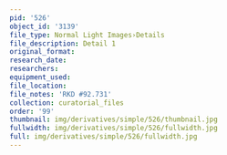 ```yaml
---
pid: '526'
object_id: '3139'
file_type: Normal Light Images›Details
file_description: Detail 1
original_format:
research_date:
researchers:
equipment_used:
file_location:
file_notes: 'RKD #92.731'
collection: curatorial_files
order: '99'
thumbnail: img/derivatives/simple/526/thumbnail.jpg
fullwidth: img/derivatives/simple/526/fullwidth.jpg
full: img/derivatives/simple/526/fullwidth.jpg
---
```

